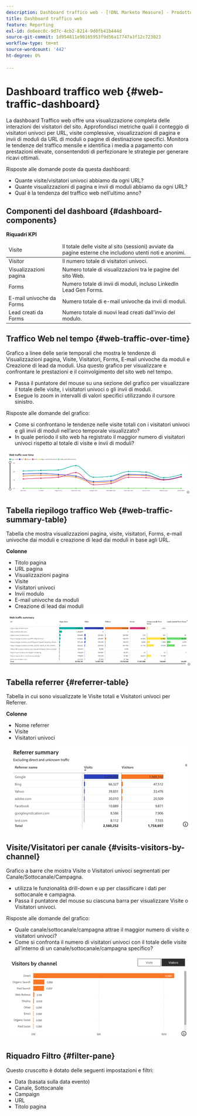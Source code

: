 ```yaml
---
description: Dashboard traffico web - [!DNL Marketo Measure] - Prodotto
title: Dashboard traffico web
feature: Reporting
exl-id: de6eec0c-9d7c-4cb2-8214-9d0fb41b444d
source-git-commit: 1d954811e90165953f9d56a17747a3f12c723023
workflow-type: tm+mt
source-wordcount: '442'
ht-degree: 0%

---
```


# Dashboard traffico web {#web-traffic-dashboard}

La dashboard Traffico web offre una visualizzazione completa delle interazioni dei visitatori del sito. Approfondisci metriche quali il conteggio di visitatori univoci per URL, visite complessive, visualizzazioni di pagina e invii di moduli da URL di moduli o pagine di destinazione specifici. Monitora le tendenze del traffico mensile e identifica i media a pagamento con prestazioni elevate, consentendoti di perfezionare le strategie per generare ricavi ottimali.

Risposte alle domande poste da questa dashboard:

* Quante visite/visitatori univoci abbiamo da ogni URL?
* Quante visualizzazioni di pagina e invii di moduli abbiamo da ogni URL?
* Qual è la tendenza del traffico web nell’ultimo anno?

## Componenti del dashboard {#dashboard-components}

**Riquadri KPI**

<table>
<thead>
  <tr>
    <td>Visite</td>
    <td>Il totale delle visite al sito (sessioni) avviate da pagine esterne che includono utenti noti e anonimi.</td>
  </tr>
</thead>
<tbody>
  <tr>
    <td>Visitor</td>
    <td>Il numero totale di visitatori univoci.</td>
  </tr>
  <tr>
    <td>Visualizzazioni pagina</td>
    <td>Numero totale di visualizzazioni tra le pagine del sito Web.</td>
  </tr>
  <tr>
    <td>Forms</td>
    <td>Numero totale di invii di moduli, incluso LinkedIn Lead Gen Forms.</td>
  </tr>
  <tr>
    <td>E-mail univoche da Forms</td>
    <td>Numero totale di e-mail univoche da invii di moduli.</td>
  </tr>
  <tr>
    <td>Lead creati da Forms</td>
    <td>Numero totale di nuovi lead creati dall'invio del modulo.</td>
  </tr>
</tbody>
</table>

## Traffico Web nel tempo {#web-traffic-over-time}

Grafico a linee delle serie temporali che mostra le tendenze di Visualizzazioni pagina, Visite, Visitatori, Forms, E-mail univoche da moduli e Creazione di lead da moduli. Usa questo grafico per visualizzare e confrontare le prestazioni e il coinvolgimento del sito web nel tempo.

* Passa il puntatore del mouse su una sezione del grafico per visualizzare il totale delle visite, i visitatori univoci o gli invii di moduli.
* Esegue lo zoom in intervalli di valori specifici utilizzando il cursore sinistro.

Risposte alle domande del grafico:

* Come si confrontano le tendenze nelle visite totali con i visitatori univoci e gli invii di moduli nell’arco temporale visualizzato?
* In quale periodo il sito web ha registrato il maggior numero di visitatori univoci rispetto al totale di visite e invii di moduli?

![](assets/web-traffic-dashboard-1.png)

## Tabella riepilogo traffico Web {#web-traffic-summary-table}

Tabella che mostra visualizzazioni pagina, visite, visitatori, Forms, e-mail univoche dai moduli e creazione di lead dai moduli in base agli URL.

**Colonne**

* Titolo pagina
* URL pagina
* Visualizzazioni pagina
* Visite
* Visitatori univoci
* Invii modulo
* E-mail univoche da moduli
* Creazione di lead dai moduli

![](assets/web-traffic-dashboard-2.png)

## Tabella referrer {#referrer-table}

Tabella in cui sono visualizzate le Visite totali e Visitatori univoci per Referrer.

**Colonne**

* Nome referrer
* Visite
* Visitatori univoci

![](assets/web-traffic-dashboard-3.png)

## Visite/Visitatori per canale {#visits-visitors-by-channel}

Grafico a barre che mostra Visite o Visitatori univoci segmentati per Canale/Sottocanale/Campagna.

* utilizza le funzionalità drill-down e up per classificare i dati per sottocanale e campagna.
* Passa il puntatore del mouse su ciascuna barra per visualizzare Visite o Visitatori univoci.

Risposte alle domande del grafico:

* Quale canale/sottocanale/campagna attrae il maggior numero di visite o visitatori univoci?
* Come si confronta il numero di visitatori univoci con il totale delle visite all’interno di un canale/sottocanale/campagna specifico?

![](assets/web-traffic-dashboard-4.png)

## Riquadro Filtro {#filter-pane}

Questo cruscotto è dotato delle seguenti impostazioni e filtri:

* Data (basata sulla data evento)
* Canale, Sottocanale
* Campaign
* URL
* Titolo pagina
